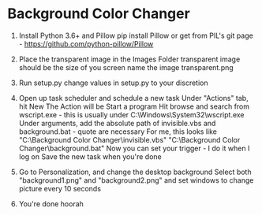 # Background Color Changer

1)	Install Python 3.6+ and Pillow
		pip install Pillow
		or get from PIL's git page - https://github.com/python-pillow/Pillow

2)	Place the transparent image in the Images Folder
		transparent image should be the size of you screen
		name the image transparent.png

3)	Run setup.py
		change values in setup.py to your discretion

4)	Open up task scheduler and schedule a new task
		Under "Actions" tab, hit New
			The Action will be Start a program
			Hit browse and search from wscript.exe - this is usually under C:\Windows\System32\wscript.exe
			Under arguments, add the absolute path of invisible.vbs and background.bat - quote are necessary
				For me, this looks like 
					"C:\Background Color Changer\invisible.vbs" "C:\Background Color Changer\background.bat"
		Now you can set your trigger - I do it when I log on
		Save the new task when you're done

5)	Go to Personalization, and change the desktop background
		Select both "background1.png" and "background2.png" and set windows to change picture every 10 seconds

6)	You're done
		hoorah